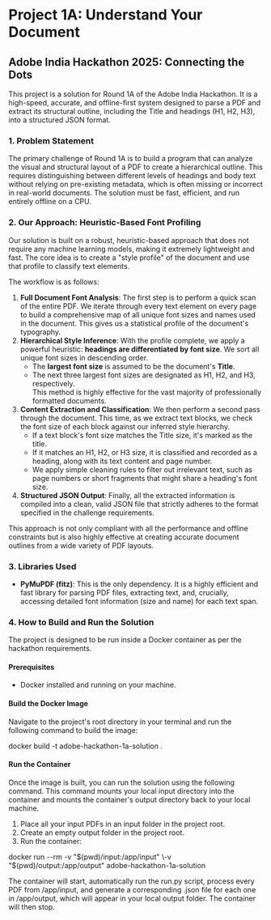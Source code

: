 # **Project 1A: Understand Your Document**

## **Adobe India Hackathon 2025: Connecting the Dots**

This project is a solution for Round 1A of the Adobe India Hackathon. It is a high-speed, accurate, and offline-first system designed to parse a PDF and extract its structural outline, including the Title and headings (H1, H2, H3), into a structured JSON format.

### **1\. Problem Statement**

The primary challenge of Round 1A is to build a program that can analyze the visual and structural layout of a PDF to create a hierarchical outline. This requires distinguishing between different levels of headings and body text without relying on pre-existing metadata, which is often missing or incorrect in real-world documents. The solution must be fast, efficient, and run entirely offline on a CPU.

### **2\. Our Approach: Heuristic-Based Font Profiling**

Our solution is built on a robust, heuristic-based approach that does not require any machine learning models, making it extremely lightweight and fast. The core idea is to create a "style profile" of the document and use that profile to classify text elements.

The workflow is as follows:

1. **Full Document Font Analysis**: The first step is to perform a quick scan of the entire PDF. We iterate through every text element on every page to build a comprehensive map of all unique font sizes and names used in the document. This gives us a statistical profile of the document's typography.  
2. **Hierarchical Style Inference**: With the profile complete, we apply a powerful heuristic: **headings are differentiated by font size**. We sort all unique font sizes in descending order.  
   * The **largest font size** is assumed to be the document's **Title**.  
   * The next three largest font sizes are designated as H1, H2, and H3, respectively.  
     This method is highly effective for the vast majority of professionally formatted documents.  
3. **Content Extraction and Classification**: We then perform a second pass through the document. This time, as we extract text blocks, we check the font size of each block against our inferred style hierarchy.  
   * If a text block's font size matches the Title size, it's marked as the title.  
   * If it matches an H1, H2, or H3 size, it is classified and recorded as a heading, along with its text content and page number.  
   * We apply simple cleaning rules to filter out irrelevant text, such as page numbers or short fragments that might share a heading's font size.  
4. **Structured JSON Output**: Finally, all the extracted information is compiled into a clean, valid JSON file that strictly adheres to the format specified in the challenge requirements.

This approach is not only compliant with all the performance and offline constraints but is also highly effective at creating accurate document outlines from a wide variety of PDF layouts.

### **3\. Libraries Used**

* **PyMuPDF (fitz)**: This is the only dependency. It is a highly efficient and fast library for parsing PDF files, extracting text, and, crucially, accessing detailed font information (size and name) for each text span.

### **4\. How to Build and Run the Solution**

The project is designed to be run inside a Docker container as per the hackathon requirements.

#### **Prerequisites**

* Docker installed and running on your machine.

#### **Build the Docker Image**

Navigate to the project's root directory in your terminal and run the following command to build the image:

docker build \-t adobe-hackathon-1a-solution .

#### **Run the Container**

Once the image is built, you can run the solution using the following command. This command mounts your local input directory into the container and mounts the container's output directory back to your local machine.

1. Place all your input PDFs in an input folder in the project root.  
2. Create an empty output folder in the project root.  
3. Run the container:

docker run \--rm \-v "$(pwd)/input:/app/input" \-v "$(pwd)/output:/app/output" adobe-hackathon-1a-solution

The container will start, automatically run the run.py script, process every PDF from /app/input, and generate a corresponding .json file for each one in /app/output, which will appear in your local output folder. The container will then stop.